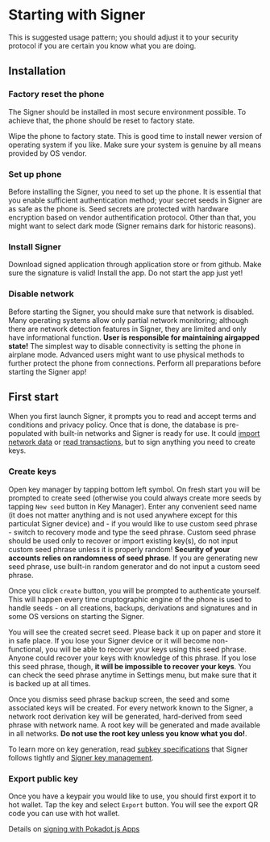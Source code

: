# Starting with Signer

This is suggested usage pattern; you should adjust it to your security protocol if you are certain you know what you are doing.

## Installation

### Factory reset the phone

The Signer should be installed in most secure environment possible. To achieve that, the phone should be reset to factory state.

Wipe the phone to factory state. This is good time to install newer version of operating system if you like. Make sure your system is genuine by all means provided by OS vendor.

### Set up phone

Before installing the Signer, you need to set up the phone. It is essential that you enable sufficient authentication method; your secret seeds in Signer are as safe as the phone is. Seed secrets are protected with hardware encryption based on vendor authentification protocol. Other than that, you might want to select dark mode (Signer remains dark for historic reasons).

### Install Signer

Download signed application through application store or from github. Make sure the signature is valid! Install the app. Do not start the app just yet!

### Disable network

Before starting the Signer, you should make sure that network is disabled. Many operating systems allow only partial network monitoring; although there are network detection features in Signer, they are limited and only have informational function. **User is responsible for maintaining airgapped state!** The simplest way to disable connectivity is setting the phone in airplane mode. Advanced users might want to use physical methods to further protect the phone from connections. Perform all preparations before starting the Signer app!

## First start

When you first launch Signer, it prompts you to read and accept terms and conditions and privacy policy. Once that is done, the database is pre-populated with built-in networks and Signer is ready for use. It could [import network data](./New-Network.md) or [read transactions](./Kusama-tutorial.md), but to sign anything you need to create keys.

### Create keys

Open key manager by tapping bottom left symbol. On fresh start you will be prompted to create seed (otherwise you could always create more seeds by tapping `New seed` button in Key Manager). Enter any convenient seed name (it does not matter anything and is not used anywhere except for this particulat Signer device) and - if you would like to use custom seed phrase - switch to recovery mode and type the seed phrase. Custom seed phrase should be used only to recover or import existing key(s), do not input custom seed phrase unless it is properly random! **Security of your accounts relies on randomness of seed phrase**. If you are generating new seed phrase, use built-in random generator and do not input a custom seed phrase.

Once you click `create` button, you will be prompted to authenticate yourself. This will happen every time cruptographic engine of the phone is used to handle seeds - on all creations, backups, derivations and signatures and in some OS versions on starting the Signer.

You will see the created secret seed. Please back it up on paper and store it in safe place. If you lose your Signer device or it will become non-functional, you will be able to recover your keys using this seed phrase. Anyone could recover your keys with knowledge of this phrase. If you lose this seed phrase, though, **it will be impossible to recover your keys**. You can check the seed phrase anytime in Settings menu, but make sure that it is backed up at all times.

Once you dismiss seed phrase backup screen, the seed and some associated keys will be created. For every network known to the Signer, a network root derivation key will be generated, hard-derived from seed phrase with network name. A root key will be generated and made available in all networks. **Do not use the root key unless you know what you do!**.

To learn more on key generation, read [subkey specifications](https://substrate.dev/docs/en/knowledgebase/integrate/subkey) that Signer follows tightly and [Signer key management](./Hierarchical-Deterministic-Key-Derivation.md).

### Export public key

Once you have a keypair you would like to use, you should first export it to hot wallet. Tap the key and select `Export` button. You will see the export QR code you can use with hot wallet.

Details on [signing with Pokadot.js Apps](./Kusama-tutorial.md)
